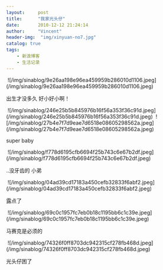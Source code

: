 ```yaml
---
layout:     post
title:      "我家光头仔"
date:       2010-12-12 21:24:14
author:     "Vincent"
header-img:  "img/xinyuan-no7.jpg"
catalog: true
tags:
    - 新浪博客
    - 生活记录
---
```



<img>
![/img/sinablog/9e26aa198e96ea459959b286010d1106.jpeg](/img/sinablog/9e26aa198e96ea459959b286010d1106.jpeg)

出生才没多久 好小好小啊！


<img>
![/img/sinablog/246e25b5b845976b16f56a353f36c91d.jpeg](/img/sinablog/246e25b5b845976b16f56a353f36c91d.jpeg)




<img>
![/img/sinablog/27b4e7f7d9eae7d6518e08605298562a.jpeg](/img/sinablog/27b4e7f7d9eae7d6518e08605298562a.jpeg)

super baby


<img>
![/img/sinablog/f778d6195cfb6694f25b743c6e67b2df.jpeg](/img/sinablog/f778d6195cfb6694f25b743c6e67b2df.jpeg)



..没牙齿的 小弟




<img>
![/img/sinablog/04ad39cd17183a450cefb32833f6abf2.jpeg](/img/sinablog/04ad39cd17183a450cefb32833f6abf2.jpeg)



露点了


<img>
![/img/sinablog/69c0c1957fc7eb0b18c1195bb6c1c39e.jpeg](/img/sinablog/69c0c1957fc7eb0b18c1195bb6c1c39e.jpeg)



马赛克是必须的




<img>
![/img/sinablog/74326f0ff8703dc942315cf278fb468d.jpeg](/img/sinablog/74326f0ff8703dc942315cf278fb468d.jpeg)



光头仔困了












